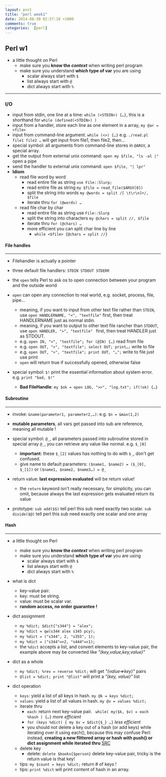 ```yaml
---
layout: post
title: "perl week1"
date: 2014-08-30 02:57:10 +1000
comments: true
categories:  [perl]
---
```


## Perl w1

- a little thought on Perl
	- make sure you **know the *context*** when writing perl program
	- make sure you understand **which type of var** you are using
		- scalar always start with `$`
		- list always start with `@`
		- dict always start with `%`

<!--more-->
-------------

### I/O

- input from stdin, one line at a time: `while (<STDIN>) {…}`, this is a shorthand for `while (defined(<STDIN>) )`
- input from a handler, store each line as one element in a array, `my @ar = <file>`
- input from command-line argument. `while (<>) {…}` e.g. `./read.pl file1 file2 …` will get input from file1, then file2, then…
- special symbol: all arguments from command-line stores in `@ARGV`, a special array.
- get the output from external unix command: `open my $file, "ls -al |"` open a pipe
- send the handler to external unix command: `open $file, "| lpr"`
- **Idiom**
	- read file word by word
		- read entire file as string `use File::Slurp;`
		- read entire file as string `my $file = read_file($ARGV[0])`
		- split the string into words `my @words = split /[ \t\r\n]+/, $file`
		- iterate thru `for (@words) …`
	- read file char by char
		- read entire file as string use `File::Slurp`
		- split the string into characters `my @chars = split //, $file`
		- iterate thru `for (@chars) …`
		- more efficient you can split char line by line
			- `while <$file> {@chars = split //}`


#### File handles

---------

- Filehandler is actually a pointer

- three default file handlers: `STDIN STDOUT STDERR`

- the `open` tells Perl to ask os to open connection between your program and the outside world
- `open` can open any connection to real world, e.g. socket, process, file, pipe...
	- meaning, if you want to input from other text file rather than `STDIN`, use `open HANDLERNAME, "<", "textfile"` first, then treat HANDLERNAME just as normal stdin.
	- meaning, if you want to output to other text file rancher than `STDOUT`, use `open HANDLER, ">", "textfile" ` first, then treat HANDLER just as STDOUT.
	- e.g. `open IN, "<", "textfile"; for (@IN) {…}` read from file
	- e.g. `open OUT, ">", "textfile"; select OUT; print…;` write to file
	- e.g. `open OUT, ">", "textfile"; print OUT, "…";` write to file just use print
	- `open` will return true if successfully opened, otherwise false

- special symbol: `$!` print the essential information about system error. e.g. `print "bad, $!"`
	- **Bad FileHandle**: `my $ok = open LOG, ">>", "log.txt"; if(!ok) {…}` 
	

#### Subroutine

-----------

- invoke: `&name(parameter1, parameter2,…)`: e.g. `$n = &max(1,2)`

- **mutable parameters**, all vars get passed into sub are reference, meaning all mutable !

- special symbol: `@_`, all parameters passed into subroutine stored in special array `@_`, you can retrieve any value like normal. e.g. `$_[0]`
	- **important**: these `$_[2]` values has nothing to do with `$_`, don't get confused.
	- give name to default parameters: `($name1, $name2) = ($_[0], $_[1])` or `($name1, $name2, $name3…) = @_`
	
- return value: **last expression evaluated** will be return value!
	- the `return` keyword isn't really necessary, for simplicity, you can omit, because always the last expression gets evaluated return its value

- prototype: `sub add($$)` tell perl this sub need exactly two scalar. `sub divide($@)` tell perl this sub need exactly one scalar and one array

#### Hash

------------

- a little thought on Perl
	- make sure you **know the *context*** when writing perl program
	- make sure you understand **which type of var** you are using
		- scalar always start with `$`
		- list always start with `@`
		- dict always start with `%`

- what is dict
	- key-value pair.
	- key: must be string.
	- value: must be scalar var.
	- **random access, no order guarantee !**

- dict assignment
	- `my %dict; $dict{"s344"} = "alex";`
	- `my %dict = qw(s344 alex s345 pcy);`
	- `my %dict = ("s344", 2, "s355", 1);`
	- `my %dict = ("s344"=>2, "s444"=>1);`
	- the `%dict` accepts a list, and convert elements to key-value pair, the example above may be converted like *"(key,value,key,value)"*
	
- dict as a whole
	- `my %dict; %rev = reverse %dict;` will get *"(value=>key)"* pairs
	- `@list = %dict; print "@list"` will print a *"(key, value)"* list
	
- dict operation
	- `keys`: yield a list of all keys in hash. `my @k = keys %dict;`
	- `values`: yield a list of all values in hash. `my @v = values %dict;`
	- iterate thru
		- `each`: return next key-value pair. ` while( my($k, $v) = each %hash ) {…}` *more efficient*
		- `for (keys %dict) { my $v = $dict{$_} …}` *less efficient*
		- you should not delete a key out of a hash (or add keys) while iterating over it using each(), because this may confuse Perl: instead, **creating a new flittered array or hash with push() or dict assignment while iterated thru** [SRC](http://perl-begin.org/tutorials/bad-elements/#modifying_iterated_array)
	- delete key
		- delete: `delete $books{$person}` delete key-value pair, tricky is the return value is that key!
	- tips: `my $count = keys %dict;` return # of keys ! 
	- tips: `print %dict` will print content of hash in an array.    